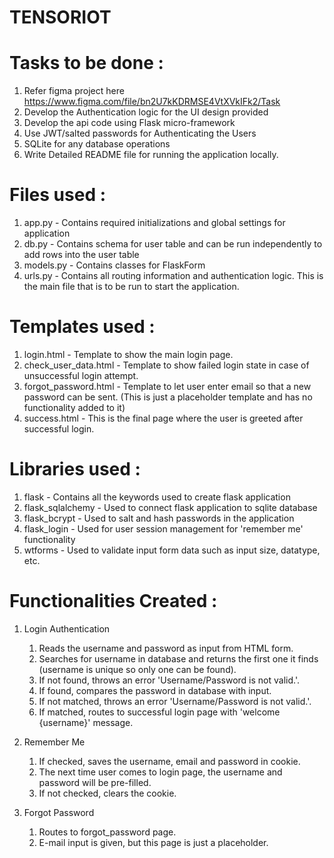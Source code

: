 # TENSORIOT

# Tasks to be done : 
1. Refer figma project here https://www.figma.com/file/bn2U7kKDRMSE4VtXVkIFk2/Task
2. Develop the Authentication logic for the UI design provided
3. Develop the api code using Flask micro-framework
4. Use JWT/salted passwords for Authenticating the Users
5. SQLite for any database operations
6. Write Detailed README file for running the application locally.

# Files used :
1. app.py - Contains required initializations and global settings for application
2. db.py - Contains schema for user table and can be run independently to add rows into the user table
3. models.py - Contains classes for FlaskForm
4. urls.py - Contains all routing information and authentication logic. This is the main file that is to be run to start the application.

# Templates used :
1. login.html - Template to show the main login page.
2. check_user_data.html - Template to show failed login state in case of unsuccessful login attempt.
3. forgot_password.html - Template to let user enter email so that a new password can be sent. (This is just a placeholder template and has no functionality added to it)
4. success.html - This is the final page where the user is greeted after successful login.

# Libraries used :
1. flask - Contains all the keywords used to create flask application
2. flask_sqlalchemy - Used to connect flask application to sqlite database
3. flask_bcrypt - Used to salt and hash passwords in the application
4. flask_login - Used for user session management for 'remember me' functionality
5. wtforms - Used to validate input form data such as input size, datatype, etc.

# Functionalities Created :
1. Login Authentication
    1. Reads the username and password as input from HTML form.
    2. Searches for username in database and returns the first one it finds (username is unique so only one can be found).
    3. If not found, throws an error 'Username/Password is not valid.'.
    4. If found, compares the password in database with input.
    5. If not matched, throws an error 'Username/Password is not valid.'.
    6. If matched, routes to successful login page with 'welcome {username}' message.

2. Remember Me
    1. If checked, saves the username, email and password in cookie.
    2. The next time user comes to login page, the username and password will be pre-filled.
    3. If not checked, clears the cookie.

3. Forgot Password
    1. Routes to forgot_password page.
    2. E-mail input is given, but this page is just a placeholder.
